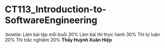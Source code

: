# CT113_Introduction-to-SoftwareEngineering
:bowtie:
Làm bài tập mỗi buổi 30%
Làm bài thi thực hành 30%
Thi tự luận 20%
Thi trắc nghiệm 20%
<strong>Thầy Huỳnh Xuân Hiệp</strong>
